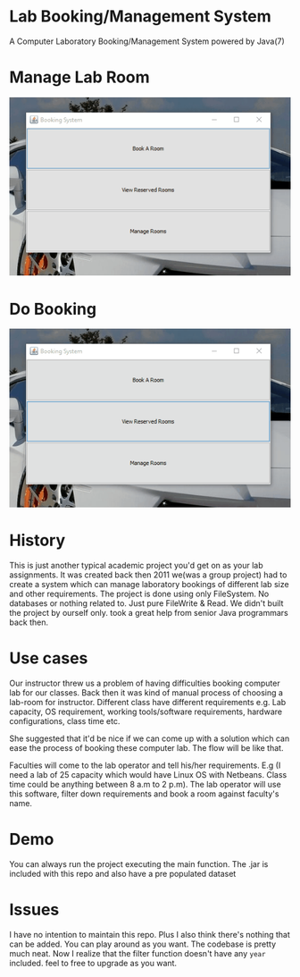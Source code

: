 # Lab Booking/Management System
A Computer Laboratory Booking/Management System powered by Java(7) 

# Manage Lab Room
![Manage Lab Room](manange_room.gif)

# Do Booking
![Do booking and view](book_room.gif)

# History
This is just another typical academic project you'd get on as your lab assignments. It was created back then 2011 we(was a group project) had to create a system which can manage laboratory bookings of different lab size and other requirements. The project is done using only FileSystem. No databases or nothing related to. Just pure FileWrite & Read. We didn't built the project by ourself only. took a great help from senior Java programmars back then.


# Use cases
Our instructor threw us a problem of having difficulties booking computer lab for our classes. Back then it was kind of manual process of choosing a lab-room for instructor. Different class have different requirements e.g. Lab capacity, OS requirement, working tools/software requirements, hardware configurations, class time etc. 

She suggested that it'd be nice if we can come up with a solution which can ease the process of booking these computer lab. The flow will be like that. 

Faculties will come to the lab operator and tell his/her requirements. E.g (I need a lab of 25 capacity which would have Linux OS with Netbeans. Class time could be anything between 8 a.m to 2 p.m). The lab operator will use this software, filter down requirements and book a room against faculty's name.


# Demo
You can always run the project executing the main function. The .jar is included with this repo and also have a pre populated dataset


# Issues
I have no intention to maintain this repo. Plus I also think there's nothing that can be added. You can play around as you want. The codebase is pretty much neat. Now I realize that the filter function doesn't have any `year` included. feel to free to upgrade as you want.
